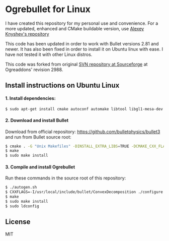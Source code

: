 # Ogrebullet for Linux

I have created this repository for my personal use and convenience. For a more updated, enhanced and CMake buildable version, use [Alexey Knyshev's repository]

This code has been updated in order to work with Bullet versions 2.81 and newer. It has also been fixed in order to install it on Ubuntu linux with ease. I have not tested it with other Linux distros.

This code was forked from original [SVN repository at Sourceforge] at Ogreaddons' revision 2988.

## Install instructions on Ubuntu Linux
#### 1. Install dependencies:
```sh
$ sudo apt-get install cmake autoconf automake libtool libgl1-mesa-dev freeglut3-dev
```
#### 2. Download and install Bullet 
Download from official repository: https://github.com/bulletphysics/bullet3 and run from Bullet source root:
```sh
$ cmake . -G "Unix Makefiles" -DINSTALL_EXTRA_LIBS=TRUE -DCMAKE_CXX_FLAGS="-fPIC" -DCMAKE_C_FLAGS="-fPIC"
$ make
$ sudo make install
```
#### 3. Compile and install Ogrebullet
Run these commands in the source root of this repository:
```sh
$ ./autogen.sh
$ CXXFLAGS=-I/usr/local/include/bullet/ConvexDecomposition ./configure
$ make
$ sudo make install
$ sudo ldconfig
```

License
----
MIT

[Alexey Knyshev's repository]:http://bitbucket.org/alexeyknyshev/ogrebullet
[SVN repository at Sourceforge]: http://sourceforge.net/p/ogreaddons/code/HEAD/tree/trunk/ogrebullet/
